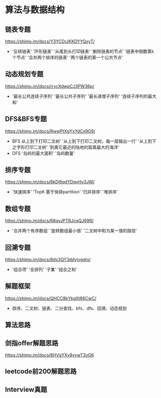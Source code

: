 # 算法与数据结构

## 链表专题

https://shimo.im/docs/Y3YCDrJKKDYYQxyT/  
* '反转链表' '环形链表' '从尾到头打印链表' '删除链表的节点' '链表中倒数第k个节点' '合并两个排序的链表' '两个链表的第一个公共节点'

## 动态规划专题

https://shimo.im/docs/rrycXdwpCJ3PW36p/ 
* '最长公共连续子序列' '最长公共子序列' '最长递增子序列' '连续子序列的最大和'

## DFS&BFS专题

https://shimo.im/docs/RwwPtXgYxYdCx9G9/  
* BFS 从上到下打印二叉树' '从上到下打印二叉树，每一层输出一行'  '从上到下之字形打印二叉树' '到离它最近的陆地的距离最大的海洋'
* DFS '岛屿的最大面积' '岛屿数量'

## 排序专题

https://shimo.im/docs/6kDj6qdYDqvHv3JW/ 
* '快速排序' 'TopK 基于快排partition' '归并排序' '堆排序'

## 数组专题

https://shimo.im/docs/68qvJPTRJcqQJ69R/
* '合并两个有序数组' '旋转数组最小值' '二叉树中和为某一值的路径'

## 回溯专题

https://shimo.im/docs/8dv3QY3ddyjyggtv/
* '组合项' '全排列' '子集' '组合之和' 

## 解题框架

https://shimo.im/docs/QHCC8kYkgXt86CwC/ 
* 排序、二叉树、链表、二分查找、bfs、dfs、回溯、动态规划

## 算法思路


## 剑指offer解题思路

https://shimo.im/docs/6HVgYXv8yvwT3yG6

## leetcode前200解题思路

## Interview真题

